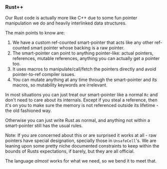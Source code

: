 ### Rust++

Our Rust code is actually more like C++ due to some fun pointer manipulation we do and heavily interlinked data structures.

The main points to know are:

1. We have a custom ref-counted smart-pointer that acts like any other ref-counted smart pointer whose backing is a raw pointer.
2. The smart-pointer can point to anything pointer-like: actual pointers, references, mutable references, anything you can actually get a pointer too.
3. It uses macros to manipulate/call/fetch the pointers directly and avoid pointer-to-ref compiler issues.
4. You can mutate anything at any time through the smart-pointer and its macros, so mutability keywords are irrelevant.

In most situations you can just treat our smart-pointer like a normal `Rc` and don't need to care about its internals. 
Except if you steal a reference, then it's on you to make sure the memory is not referenced outside its lifetime - the old fashioned way.

Otherwise you can just write Rust as normal, and anything not within a smart-pointer still has the usual rules.  

Note: If you are concerned about this or are surprised it works at all - raw pointers have special designation, specially those in `UnsafeCell`'s.
We are leaning upon some pretty niche documented constraints to keep within the bounds of Rusts expectations, if barely, but they are all official.

The language _almost_ works for what we need, so we bend it to meet that.
